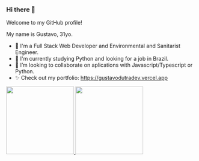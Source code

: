 ### Hi there 👋

Welcome to my GitHub profile!

My name is Gustavo, 31yo.

- 🔭 I'm a Full Stack Web Developer and Environmental and Sanitarist Engineer.
- 🌱 I'm currently studying Python and looking for a job in Brazil.
- 👯 I’m looking to collaborate on aplications with Javascript/Typescript or Python.
- ✨ Check out my portfolio: https://gustavodutradev.vercel.app

<div>
<a href="https://github.com/Gustavo-trybedev">
<img height="180em" src="https://github-readme-stats.vercel.app/api/top-langs/?username=Gustavo-trybedev&layout=compact&langs_count=7&theme=dracula"/>
  </ br>
  </ br>
<img height="180em" src="https://github-readme-stats.vercel.app/api?username=Gustavo-trybedev&show_icons=true&theme=dracula&include_all_commits=true&count_private=true"/>
</div>

